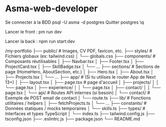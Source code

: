 # Asma-web-developer

Se connecter à la BDD
psql -U asma -d postgres
Quitter postgres
\q

Lancer le front : 
pm run dev

Lancer la back : 
npm run start:dev



/my-portfolio
├── public/                 # Images, CV PDF, favicon, etc.
├── styles/                # Fichiers globaux (ex: tailwind.css)
│   └── globals.css
├── components/            # Composants réutilisables
│   ├── Navbar.tsx
│   ├── Footer.tsx
│   ├── ProjectCard.tsx
│   ├── SkillBadge.tsx
│   └── ...
├── sections/              # Sections de page (HomeHero, AboutSection, etc.)
│   ├── Hero.tsx
│   ├── About.tsx
│   ├── Projects.tsx
│   └── ...
├── app/                   # (Si tu utilises le router App de Next 13+)
│   ├── layout.tsx
│   ├── page.tsx           # page d'accueil
│   ├── projects/
│   │   └── page.tsx
│   ├── experience/
│   │   └── page.tsx
│   ├── contact/
│   │   └── page.tsx
│   └── api/               # Routes API internes (si besoin)
│       └── contact/       # Exemple de POST email de contact
│           └── route.ts
├── lib/                   # Fonctions utilitaires / helpers
│   ├── fetchProjects.ts
│   └── ...
├── constants/             # Données statiques / mocks temporaires
│   └── skills.ts
├── types/                 # Interfaces et types TypeScript
│   └── index.ts
├── tailwind.config.js
├── tsconfig.json
├── .eslintrc.js
├── package.json
└── README.md
